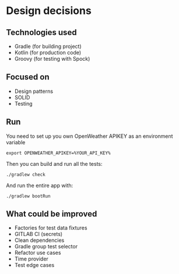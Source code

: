 # Design decisions

## Technologies used
- Gradle (for building project)
- Kotlin (for production code)
- Groovy (for testing with Spock)

## Focused on
- Design patterns
- SOLID
- Testing

## Run

You need to set up you own OpenWeather APIKEY as an environment variable

```shell
export OPENWEATHER_APIKEY=%YOUR_API_KEY%
```

Then you can build and run all the tests:

```shell
./gradlew check
```

And run the entire app with:

```shell
./gradlew bootRun
```

## What could be improved

- Factories for test data fixtures
- GITLAB CI (secrets) 
- Clean dependencies
- Gradle group test selector 
- Refactor use cases
- Time provider
- Test edge cases
  